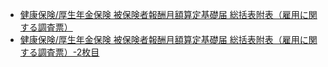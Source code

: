 
- [健康保険/厚生年金保険 被保険者報酬月額算定基礎届 総括表附表（雇用に関する調査票）](001_001_2017.svg)
- [健康保険/厚生年金保険 被保険者報酬月額算定基礎届 総括表附表（雇用に関する調査票）-2枚目](001_002_2017.svg)

